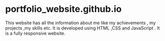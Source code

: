 # portfolio_website.github.io
This website has all the information about me like my achievements , my projects ,my skills etc. It is developed using HTML ,CSS and JavaScript . It is a fully responsive website.
